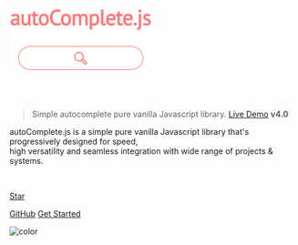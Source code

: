 <a href="https://tarekraafat.github.io/autoComplete.js/demo/">
	<img src="./img/autoComplete.js.svg" alt= "autoComplete.js Logo" style="padding-bottom: 50px; width: 250px;">
</a>

> Simple autocomplete pure vanilla Javascript library. <a href="https://tarekraafat.github.io/autoComplete.js/demo/" target="\_blank">Live Demo</a> **v4.0**

autoComplete.js is a simple pure vanilla Javascript library that's progressively designed for speed,<br>high versatility and seamless integration with wide range of projects & systems.

<br>

<div class="sharethis-inline-share-buttons"></div>

<a class="github-button" href="https://github.com/TarekRaafat/autoComplete.js" data-icon="octicon-star" data-size="large" data-show-count="true" aria-label="Star tarekraafat/autoComplete.js on GitHub">Star</a>

[GitHub](https://github.com/TarekRaafat/autoComplete.js)
[Get Started](#introduction)

![color](#fff)
